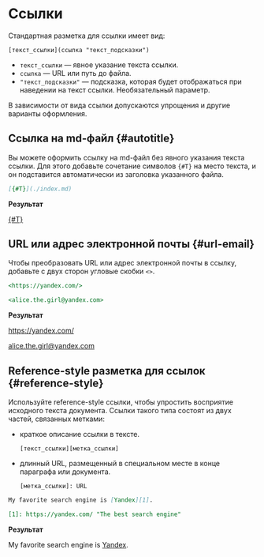 # Ссылки

Стандартная разметка для ссылки имеет вид:
```
[текст_ссылки](ссылка "текст_подсказки")
```

  * `текст_ссылки` — явное указание текста ссылки.
  * `ссылка` — URL или путь до файла.
  * `"текст_подсказки"` — подсказка, которая будет отображаться при наведении на текст ссылки. Необязательный параметр.

В зависимости от вида ссылки допускаются упрощения и другие варианты оформления.

## Ссылка на md-файл {#autotitle}

Вы можете оформить ссылку на md-файл без явного указания текста ссылки. Для этого добавьте сочетание символов `{#T}` на место текста, и он подставится автоматически из заголовка указанного файла.

```markdown
[{#T}](./index.md)
```

**Результат**

[{#T}](./index.md)

## URL или адрес электронной почты {#url-email}

Чтобы преобразовать URL или адрес электронной почты в ссылку, добавьте с двух сторон угловые скобки `<>`.

```markdown
<https://yandex.com/>

<alice.the.girl@yandex.com>
```

**Результат**

<https://yandex.com/>

<alice.the.girl@yandex.com>

## Reference-style разметка для ссылок {#reference-style}

Используйте reference-style ссылки, чтобы упростить восприятие исходного текста документа. Ссылки такого типа состоят из двух частей, связанных метками:
* краткое описание ссылки в тексте.
  
  `[текст_ссылки][метка_ссылки]`

* длинный URL, размещенный в специальном месте в конце параграфа или документа. 
  
  `[метка_ссылки]: URL`

```markdown
My favorite search engine is [Yandex][1].

[1]: https://yandex.com/ "The best search engine"
```

**Результат**

My favorite search engine is [Yandex][1].

[1]: https://yandex.com/ "The best search engine"
